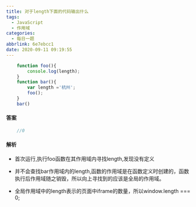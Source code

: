 ```yaml
---
title: 对于length下面的代码输出什么
tags:
  - JavaScript
  - 作用域
categories:
  - 每日一题
abbrlink: 6e7ebcc1
date: 2020-09-11 09:19:55
---
```


```javascript
    function foo(){
        console.log(length);
    }
    function bar(){
        var length ='杭州';
        foo();
    }
    bar()

```

#### 答案

```javascript
    //0
```
#### 解析

+ 首次运行,执行foo函数在其作用域内寻找length,发现没有定义

+ 并不会查找bar作用域内的length,函数的作用域是在函数定义时创建的，函数执行后作用域随之销毁，所以向上寻找到的应该是全局的作用域。

+ 全局作用域中的length表示的页面中iframe的数量，所以window.length === 0;
